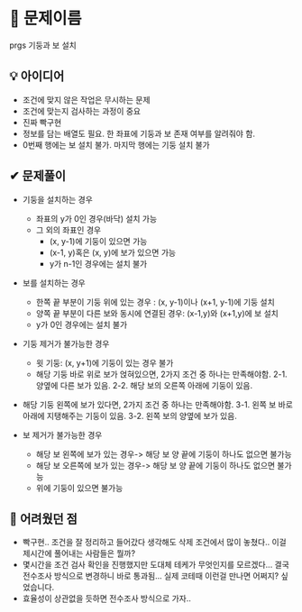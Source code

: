 # 🔎 문제이름

prgs 기둥과 보 설치

## 💡 아이디어

- 조건에 맞지 않은 작업은 무시하는 문제
- 조건에 맞는지 검사하는 과정이 중요
- 진짜 빡구현
- 정보를 담는 배열도 필요. 한 좌표에 기둥과 보 존재 여부를 알려줘야 함.
- 0번째 행에는 보 설치 불가. 마지막 행에는 기둥 설치 불가

## ✔ 문제풀이

- 기둥을 설치하는 경우

  - 좌표의 y가 0인 경우(바닥) 설치 가능
  - 그 외의 좌표인 경우
    - (x, y-1)에 기둥이 있으면 가능
    - (x-1, y)혹은 (x, y)에 보가 있으면 가능
    - y가 n-1인 경우에는 설치 불가

- 보를 설치하는 경우

  - 한쪽 끝 부분이 기둥 위에 있는 경우 : (x, y-1)이나 (x+1, y-1)에 기둥 설치
  - 양쪽 끝 부분이 다른 보와 동시에 연결된 경우: (x-1,y)와 (x+1,y)에 보 설치
  - y가 0인 경우에는 설치 불가

- 기둥 제거가 불가능한 경우

  - 윗 기둥: (x, y+1)에 기둥이 있는 경우 불가
  - 해당 기둥 바로 위로 보가 얹혀있으면, 2가지 조건 중 하나는 만족해야함.
    2-1. 양옆에 다른 보가 있음.
    2-2. 해당 보의 오른쪽 아래에 기둥이 있음.

- 해당 기둥 왼쪽에 보가 있다면, 2가지 조건 중 하나는 만족해야함.
  3-1. 왼쪽 보 바로 아래에 지탱해주는 기둥이 있음.
  3-2. 왼쪽 보의 양옆에 보가 있음.

- 보 제거가 불가능한 경우

  - 해당 보 왼쪽에 보가 있는 경우-> 해당 보 양 끝에 기둥이 하나도 없으면 불가능
  - 해당 보 오른쪽에 보가 있는 경우-> 해당 보 양 끝에 기둥이 하나도 없으면 불가능
  - 위에 기둥이 있으면 불가능

## 🤕 어려웠던 점

- 빡구현.. 조건을 잘 정리하고 들어갔다 생각해도 삭제 조건에서 많이 놓쳤다.. 이걸 제시간에 풀어내는 사람들은 뭘까?
- 몇시간을 조건 검사 확인을 진행했지만 도대체 테케가 무엇인지를 모르겠다... 결국 전수조사 방식으로 변경하니 바로 통과됨... 실제 코테때 이런걸 만나면 어쩌지? 싶었습니다.
- 효율성이 상관없을 듯하면 전수조사 방식으로 가자..
